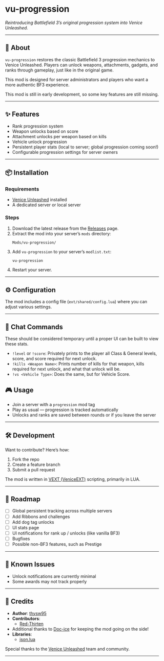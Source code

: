 # vu-progression

_Reintroducing Battlefield 3’s original progression system into Venice Unleashed._

---

## 📖 About
`vu-progression` restores the classic Battlefield 3 progression mechanics to Venice Unleashed.
Players can unlock weapons, attachments, gadgets, and ranks through gameplay, just like in the original game.

This mod is designed for server administrators and players who want a more authentic BF3 experience.

This mod is still in early development, so some key features are still missing.

---

## ✨ Features
- Rank progression system
- Weapon unlocks based on score
- Attachment unlocks per weapon based on kills
- Vehicle unlock progression
- Persistent player stats (local to server; global progression coming soon!)
- Configurable progression settings for server owners

---

## 📦 Installation
### Requirements
- [Venice Unleashed](https://veniceunleashed.net/) installed
- A dedicated server or local server

### Steps
1. Download the latest release from the [Releases](./releases) page.
2. Extract the mod into your server’s `mods` directory:
   ```bash
   Mods/vu-progression/
   ```
3. Add `vu-progression` to your server’s `modlist.txt`:
   ```
   vu-progression
   ```
4. Restart your server.

---

## ⚙️ Configuration
The mod includes a config file (`ext/shared/config.lua`) where you can adjust various settings.

---

## 💬 Chat Commands

These should be considered temporary until a proper UI can be built to view these stats.

- `!level` or `!score`: Privately prints to the player all Class & General levels, score, and score required for next unlock.
- `!kills <Weapon Name>`: Prints number of kills for that weapon, kills required for next unlock, and what that unlock will be.
- `!vs <Vehicle Type>`: Does the same, but for Vehicle Score.

## 🎮 Usage
- Join a server with a `progression` mod tag
- Play as usual — progression is tracked automatically
- Unlocks and ranks are saved between rounds or if you leave the server

---

## 🛠️ Development
Want to contribute? Here’s how:
1. Fork the repo
2. Create a feature branch
3. Submit a pull request

The mod is written in [VEXT (VeniceEXT)](https://docs.veniceunleashed.net/vext/) scripting, primarily in LUA.

---

## 🚧 Roadmap
- [ ] Global persistent tracking across multiple servers
- [ ] Add Ribbons and challenges
- [ ] Add dog tag unlocks
- [ ] UI stats page 
- [ ] UI notifications for rank up / unlocks (like vanilla BF3)
- [ ] Bugfixes
- [ ] Possible non-BF3 features, such as Prestige

---

## 🐞 Known Issues
- Unlock notifications are currently minimal
- Some awards may not track properly

---

## 🤝 Credits
- **Author**: [thysw95](https://github.com/thysw95)
- **Contributors**:
  - [Red-Thirten](https://github.com/redthirten)
- Additional thanks to [Doc-ice](https://github.com/Doc-ice) for keeping the mod going on the side!
- **Libraries**:
  - [json.lua](https://github.com/rxi/json.lua)

Special thanks to the [Venice Unleashed](https://veniceunleashed.net/) team and community.

---